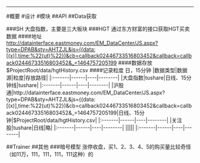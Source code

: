 ﻿***
#概要
#设计
#模块
##API
##Data获取

###SH
大盘指数，主要是三大板块
###HGT
通过东方财富的接口获取HGT买卖数据
####地址
http://datainterface.eastmoney.com/EM_DataCenter/JS.aspx?type=DPAB&sty=AHTZJL&js=({data:[(x)],time:%22(ut)%22})&cb=callback02446733516803452&callback=callback02446733516803452&_=1464757205199
####数据存放
$ProjectRoot/data/hgtHistory.csv
####记录粒度
日，15分钟
|数据类型|数据源|粒度|存放路径|
|:-------|------|----|--------|
|大盘指数|tushare|日线、15分钟线|tushare|
|:-------|------|----|--------|
|沪股通|http://datainterface.eastmoney.com/EM_DataCenter/JS.aspx?type=DPAB&sty=AHTZJL&js=({data:[(x)],time:%22(ut)%22})&cb=callback02446733516803452&callback=callback02446733516803452&_=1464757205199|日线、15分钟|$ProjectRoot/data/hgtHistory.csv|
|:-------|------|----|--------|
|关注股|tushare|日线|略|
|:-------|------|----|--------|
|||||
|:-------|------|----|--------|

##Trainer
##其他
###暗号模型
涨停收盘，买1、2、3、4、5的购买量比较奇怪（如11万，111，111，111，111这种）的